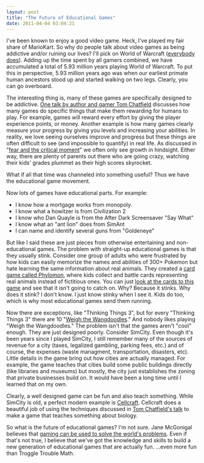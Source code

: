 ```yaml
---
layout: post
title: "The Future of Educational Games"
date: 2011-04-04 03:04:21
---
```


I've been known to enjoy a good video game. Heck, I've played my fair share of MarioKart. So why do people talk about video games as being addictive and/or ruining our lives? I'll pick on World of Warcraft (<a href="http://www.youtube.com/watch?v=Rw8gE3lnpLQ" target="_blank" rel="noopener noreferrer" title="World of World of Warcraft">everybody does</a>). Adding up the time spent by all gamers combined, we have accumulated a total of 5.93 million years playing World of Warcraft. To put this in perspective, 5.93 million years ago was when our earliest primate human ancestors stood up and started walking on two legs. Clearly, you can go overboard.

The interesting thing is, many of these games are specifically designed to be addictive. <a href="http://www.ted.com/talks/tom_chatfield_7_ways_games_reward_the_brain.html" target="_blank"  rel="noopener noreferrer" title="Tom Chatfield's Addictive Games">One talk by author and gamer Tom Chatfield</a> discusses how many games do specific things that make them rewarding for humans to play. For example, games will reward every effort by giving the player experience points, or money. Another example is how many games clearly measure your progress by giving you levels and increasing your abilities. In reality, we love seeing ourselves improve and progress but these things are often difficult to see (and impossible to quantify) in real life. As discussed in "<a href="http://bryanbraun.com/2011/02/27/fear-and-the-critical-moment/" target="_blank" rel="noopener noreferrer"  title="Fear and the Critical Moment">fear and the critical moment</a>" we often only see growth in hindsight. Either way, there are plenty of parents out there who are going crazy, watching their kids' grades plummet as their high scores skyrocket.

What if all that time was channeled into something useful? Thus we have the educational game movement.

Now lots of games have educational parts. For example:

* I know how a mortgage works from monopoly.
* I know what a howitzer is from Civilization 2
* I know who Dan Quayle is from the After Dark Screensaver "Say What"
* I know what an "ant lion" does from SimAnt
* I can name and identify several guns from "Goldeneye"

But like I said these are just pieces from otherwise entertaining and non-educational games. The problem with straight-up educational games is that they usually stink. Consider one group of adults who were frustrated by how kids can easily memorize the names and abilities of 300+ Pokemon but hate learning the same information about real animals. They created a <a href="http://phylogame.org/" target="_blank" rel="noopener noreferrer" title="Phylomon">card game called Phylomon</a>, where kids collect and battle cards representing real animals instead of fictitious ones. You can just <a href="http://phylogame.org/files/PHYLOstarterdeck54cards.pdf" target="_blank" rel="noopener noreferrer" title="Phylomon Starter Deck">look at the cards to this game</a> and see that it isn't going to catch on. Why? Because it stinks. Why does it stink? I don't know. I just know stinky when I see it. Kids do too, which is why most educational games send them running.

Now there are exceptions, like "Thinking Things 3", but for every "Thinking Things 3" there are 10 "<a href="http://www.mathplayground.com/wangdoodles.html" target="_blank" rel="noopener noreferrer" title="Weigh the Wangdoodles">Weigh the Wangdoodles</a>." And nobody likes playing "Weigh the Wangdoodles." The problem isn't that the games aren't "cool" enough. They are just designed poorly. Consider SimCity. Even though it's been years since I played SimCity, I still remember many of the sources of revenue for a city (taxes, legalized gambling, parking fees, etc.) and of course, the expenses (waste managment, transportation, disasters, etc). Little details in the game bring out how cities are actually managed. For example, the game teaches that cities build some public buildings directly (like libraries and museums) but mostly, the city just establishes the zoning that private businesses build on. It would have been a long time until I learned that on my own.

Clearly, a well designed game can be fun and also teach something. While SimCity is old, a perfect modern example is [Cellcraft](http://www.carolina.com/teacher-resources/Interactive/online-game-cell-structure-cellcraft-biology/tr11062.tr). Cellcraft does a beautiful job of using the techniques discussed in <a href="http://www.ted.com/talks/tom_chatfield_7_ways_games_reward_the_brain.html" target="_blank"  rel="noopener noreferrer" title="Tom Chatfield's Talk">Tom Chatfield's talk</a> to make a game that teaches something about biology.

So what is the future of educational games? I'm not sure. Jane McGonigal believes that <a href="http://www.ted.com/talks/lang/eng/jane_mcgonigal_gaming_can_make_a_better_world.html" target="_blank" rel="noopener noreferrer"  title="Gaming to Save the World">gaming can be used to solve the world's problems</a>. Even if that's not true, I believe that we've got the knowledge and skills to build a new generation of educational games that are actually fun. ...even more fun than Troggle Trouble Math.
